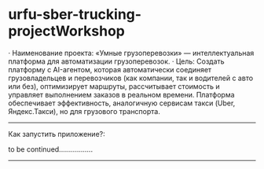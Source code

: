 # urfu-sber-trucking-projectWorkshop

· Наименование проекта: «Умные грузоперевозки» — интеллектуальная платформа для автоматизации грузоперевозок.
· Цель: Создать платформу с AI-агентом, которая автоматически соединяет грузовладельцев и перевозчиков (как компании, так и водителей с авто или без), оптимизирует маршруты, рассчитывает стоимость и управляет выполнением заказов в реальном времени. Платформа обеспечивает эффективность, аналогичную сервисам такси (Uber, Яндекс.Такси), но для грузового транспорта.


________________________________________________________________________________________

Как запустить приложение?:

to be continued.................
_________________________________________________________________________________________
